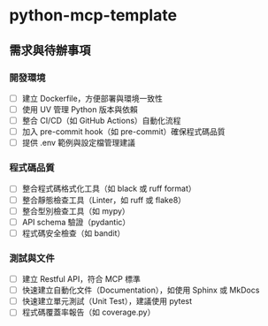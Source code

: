 # python-mcp-template

## 需求與待辦事項

### 開發環境
- [ ] 建立 Dockerfile，方便部署與環境一致性
- [ ] 使用 UV 管理 Python 版本與依賴
- [ ] 整合 CI/CD（如 GitHub Actions）自動化流程
- [ ] 加入 pre-commit hook（如 pre-commit）確保程式碼品質
- [ ] 提供 .env 範例與設定檔管理建議

### 程式碼品質
- [ ] 整合程式碼格式化工具（如 black 或 ruff format）
- [ ] 整合靜態檢查工具（Linter，如 ruff 或 flake8）
- [ ] 整合型別檢查工具（如 mypy）
- [ ] API schema 驗證（pydantic）
- [ ] 程式碼安全檢查（如 bandit）

### 測試與文件
- [ ] 建立 Restful API，符合 MCP 標準
- [ ] 快速建立自動化文件（Documentation），如使用 Sphinx 或 MkDocs
- [ ] 快速建立單元測試（Unit Test），建議使用 pytest
- [ ] 程式碼覆蓋率報告（如 coverage.py）

